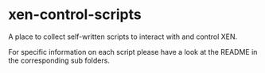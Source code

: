 xen-control-scripts
===================

A place to collect self-written scripts to interact with and control XEN.

For specific information on each script please have a look at the README in the corresponding sub folders.